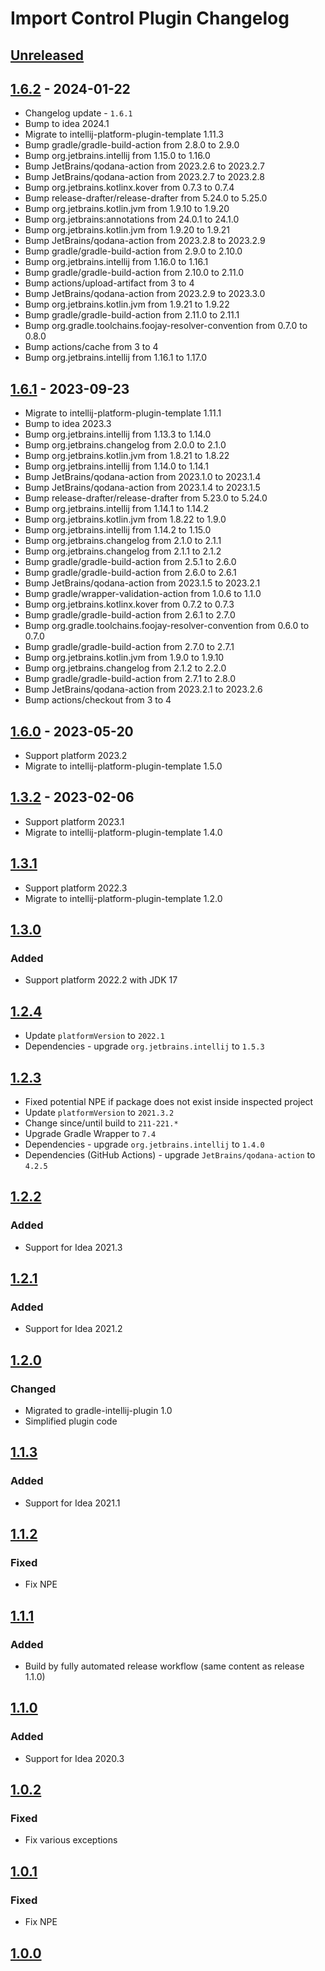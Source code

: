 <!-- Keep a Changelog guide -> https://keepachangelog.com -->

# Import Control Plugin Changelog

## [Unreleased]

## [1.6.2] - 2024-01-22

- Changelog update - `1.6.1`
- Bump to idea 2024.1
- Migrate to intellij-platform-plugin-template 1.11.3
- Bump gradle/gradle-build-action from 2.8.0 to 2.9.0
- Bump org.jetbrains.intellij from 1.15.0 to 1.16.0
- Bump JetBrains/qodana-action from 2023.2.6 to 2023.2.7
- Bump JetBrains/qodana-action from 2023.2.7 to 2023.2.8
- Bump org.jetbrains.kotlinx.kover from 0.7.3 to 0.7.4
- Bump release-drafter/release-drafter from 5.24.0 to 5.25.0
- Bump org.jetbrains.kotlin.jvm from 1.9.10 to 1.9.20
- Bump org.jetbrains:annotations from 24.0.1 to 24.1.0
- Bump org.jetbrains.kotlin.jvm from 1.9.20 to 1.9.21
- Bump JetBrains/qodana-action from 2023.2.8 to 2023.2.9
- Bump gradle/gradle-build-action from 2.9.0 to 2.10.0
- Bump org.jetbrains.intellij from 1.16.0 to 1.16.1
- Bump gradle/gradle-build-action from 2.10.0 to 2.11.0
- Bump actions/upload-artifact from 3 to 4
- Bump JetBrains/qodana-action from 2023.2.9 to 2023.3.0
- Bump org.jetbrains.kotlin.jvm from 1.9.21 to 1.9.22
- Bump gradle/gradle-build-action from 2.11.0 to 2.11.1
- Bump org.gradle.toolchains.foojay-resolver-convention from 0.7.0 to 0.8.0
- Bump actions/cache from 3 to 4
- Bump org.jetbrains.intellij from 1.16.1 to 1.17.0

## [1.6.1] - 2023-09-23

- Migrate to intellij-platform-plugin-template 1.11.1
- Bump to idea 2023.3
- Bump org.jetbrains.intellij from 1.13.3 to 1.14.0
- Bump org.jetbrains.changelog from 2.0.0 to 2.1.0
- Bump org.jetbrains.kotlin.jvm from 1.8.21 to 1.8.22
- Bump org.jetbrains.intellij from 1.14.0 to 1.14.1
- Bump JetBrains/qodana-action from 2023.1.0 to 2023.1.4
- Bump JetBrains/qodana-action from 2023.1.4 to 2023.1.5
- Bump release-drafter/release-drafter from 5.23.0 to 5.24.0
- Bump org.jetbrains.intellij from 1.14.1 to 1.14.2
- Bump org.jetbrains.kotlin.jvm from 1.8.22 to 1.9.0
- Bump org.jetbrains.intellij from 1.14.2 to 1.15.0
- Bump org.jetbrains.changelog from 2.1.0 to 2.1.1
- Bump org.jetbrains.changelog from 2.1.1 to 2.1.2
- Bump gradle/gradle-build-action from 2.5.1 to 2.6.0
- Bump gradle/gradle-build-action from 2.6.0 to 2.6.1
- Bump JetBrains/qodana-action from 2023.1.5 to 2023.2.1
- Bump gradle/wrapper-validation-action from 1.0.6 to 1.1.0
- Bump org.jetbrains.kotlinx.kover from 0.7.2 to 0.7.3
- Bump gradle/gradle-build-action from 2.6.1 to 2.7.0
- Bump org.gradle.toolchains.foojay-resolver-convention from 0.6.0 to 0.7.0
- Bump gradle/gradle-build-action from 2.7.0 to 2.7.1
- Bump org.jetbrains.kotlin.jvm from 1.9.0 to 1.9.10
- Bump org.jetbrains.changelog from 2.1.2 to 2.2.0
- Bump gradle/gradle-build-action from 2.7.1 to 2.8.0
- Bump JetBrains/qodana-action from 2023.2.1 to 2023.2.6
- Bump actions/checkout from 3 to 4

## [1.6.0] - 2023-05-20

- Support platform 2023.2
- Migrate to intellij-platform-plugin-template 1.5.0

## [1.3.2] - 2023-02-06

- Support platform 2023.1
- Migrate to intellij-platform-plugin-template 1.4.0

## [1.3.1]

- Support platform 2022.3
- Migrate to intellij-platform-plugin-template 1.2.0

## [1.3.0]

### Added

- Support platform 2022.2 with JDK 17

## [1.2.4]

- Update `platformVersion` to `2022.1`
- Dependencies - upgrade `org.jetbrains.intellij` to `1.5.3`

## [1.2.3]

- Fixed potential NPE if package does not exist inside inspected project
- Update `platformVersion` to `2021.3.2`
- Change since/until build to `211-221.*`
- Upgrade Gradle Wrapper to `7.4`
- Dependencies - upgrade `org.jetbrains.intellij` to `1.4.0`
- Dependencies (GitHub Actions) - upgrade `JetBrains/qodana-action` to `4.2.5`

## [1.2.2]

### Added

- Support for Idea 2021.3

## [1.2.1]

### Added

- Support for Idea 2021.2

## [1.2.0]

### Changed

- Migrated to gradle-intellij-plugin 1.0
- Simplified plugin code

## [1.1.3]

### Added

- Support for Idea 2021.1

## [1.1.2]

### Fixed

- Fix NPE

## [1.1.1]

### Added

- Build by fully automated release workflow (same content as release 1.1.0)

## [1.1.0]

### Added

- Support for Idea 2020.3

## [1.0.2]

### Fixed

- Fix various exceptions

## [1.0.1]

### Fixed

- Fix NPE

## [1.0.0]

[Unreleased]: https://github.com/frimtec/idea-import-control-plugin/compare/v1.6.2...HEAD
[1.6.2]: https://github.com/frimtec/idea-import-control-plugin/compare/v1.6.1...v1.6.2
[1.6.1]: https://github.com/frimtec/idea-import-control-plugin/compare/v1.6.0...v1.6.1
[1.6.0]: https://github.com/frimtec/idea-import-control-plugin/compare/v1.3.2...v1.6.0
[1.3.2]: https://github.com/frimtec/idea-import-control-plugin/compare/v1.3.1...v1.3.2
[1.3.1]: https://github.com/frimtec/idea-import-control-plugin/compare/v1.3.0...v1.3.1
[1.3.0]: https://github.com/frimtec/idea-import-control-plugin/compare/v1.2.4...v1.3.0
[1.2.4]: https://github.com/frimtec/idea-import-control-plugin/compare/v1.2.3...v1.2.4
[1.2.3]: https://github.com/frimtec/idea-import-control-plugin/compare/v1.2.2...v1.2.3
[1.2.2]: https://github.com/frimtec/idea-import-control-plugin/compare/v1.2.1...v1.2.2
[1.2.1]: https://github.com/frimtec/idea-import-control-plugin/compare/v1.2.0...v1.2.1
[1.2.0]: https://github.com/frimtec/idea-import-control-plugin/compare/v1.1.3...v1.2.0
[1.1.3]: https://github.com/frimtec/idea-import-control-plugin/compare/v1.1.2...v1.1.3
[1.1.2]: https://github.com/frimtec/idea-import-control-plugin/compare/v1.1.1...v1.1.2
[1.1.1]: https://github.com/frimtec/idea-import-control-plugin/compare/v1.1.0...v1.1.1
[1.1.0]: https://github.com/frimtec/idea-import-control-plugin/compare/v1.0.2...v1.1.0
[1.0.2]: https://github.com/frimtec/idea-import-control-plugin/compare/v1.0.1...v1.0.2
[1.0.1]: https://github.com/frimtec/idea-import-control-plugin/compare/v1.0.0...v1.0.1
[1.0.0]: https://github.com/frimtec/idea-import-control-plugin/commits/v1.0.0

